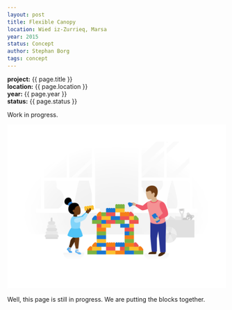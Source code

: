 ```yaml
---
layout: post
title: Flexible Canopy
location: Wied iz-Zurrieq, Marsa
year: 2015
status: Concept
author: Stephan Borg
tags: concept
---
```


**project:** {{ page.title }}<br>
**location:** {{ page.location }}<br>
**year:** {{ page.year }}<br>
**status:** {{ page.status }}<br>

<div class="alert alert-warning" role="alert">
  Work in progress.
</div>

![coming-soon](/assets/img/coming-soon.png)

<span class="text-danger">Well, this page is still in progress. We are putting the blocks together.</span>

<!--Form finding.

Model images goes here.

Project image goes here.

Grasshopper kangaroo file goes here. Link to post of grasshopper tutorial/canopy.-->